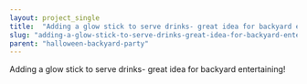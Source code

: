 ```yaml
---
layout: project_single
title:  "Adding a glow stick to serve drinks- great idea for backyard entertaining!"
slug: "adding-a-glow-stick-to-serve-drinks-great-idea-for-backyard-entertaining"
parent: "halloween-backyard-party"
---
```

Adding a glow stick to serve drinks- great idea for backyard entertaining!